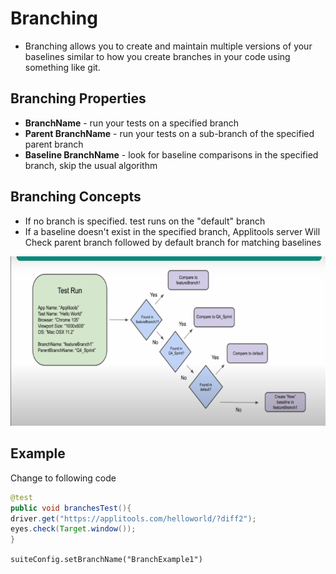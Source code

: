 # Branching

* Branching allows you to create and maintain multiple versions of your baselines similar to how you create branches in your code using something like git.

## Branching Properties

* **BranchName** - run your tests on a specified branch
* **Parent BranchName** - run your tests on a sub-branch of the specified parent branch
* **Baseline BranchName** - look for baseline comparisons in the specified branch, skip the usual algorithm

## Branching Concepts

* If no branch is specified. test runs on the "default" branch
* If a baseline doesn't exist in the specified branch,
Applitools server Will Check parent branch followed by
default branch for matching baselines

![alt text](image-30.png)

## Example

Change to following code

```java
@test
public void branchesTest(){
driver.get("https://applitools.com/helloworld/?diff2");
eyes.check(Target.window());
}
```

`suiteConfig.setBranchName("BranchExample1")`
